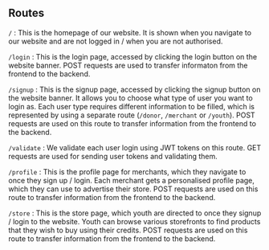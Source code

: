 ## Routes
`/` : This is the homepage of our website. It is shown when you navigate to our website and are not logged in / when you are not authorised.

`/login` : This is the login page, accessed by clicking the login button on the website banner. POST requests are used to transfer informaton
from the frontend to the backend.

`/signup` : This is the signup page, accessed by clicking the signup button on the website banner. It allows you to choose what type of user
you want to login as. Each user type requires different information to be filled, which is represented by using a separate route (`/donor`,
`/merchant` or `/youth`). POST requests are used on this route to transfer information from the frontend to the backend.

`/validate` : We validate each user login using JWT tokens on this route. GET requests are used for sending user tokens and validating them.

`/profile` : This is the profile page for merchants, which they navigate to once they sign up / login. Each merchant gets a personalised profile
page, which they can use to advertise their store. POST requests are used on this route to transfer information from the frontend to the backend.

`/store` : This is the store page, which youth are directed to once they signup / login to the website. Youth can browse various storefronts
to find products that they wish to buy using their credits. POST requests are used on this route to transfer information from the frontend to
the backend.
